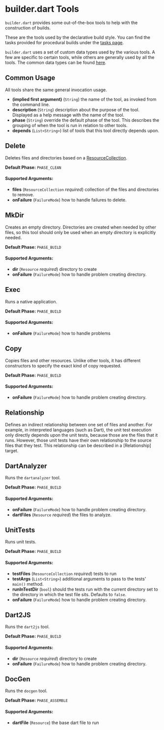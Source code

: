 builder.dart Tools
==================

`builder.dart` provides some out-of-the-box tools to help with the construction
of builds.

These are the tools used by the declarative build style.  You can find the tasks
provided for procedural builds under the [tasks page](tasks.md).

`builder.dart` uses a set of custom data types used by the various tools.  A few
are specific to certain tools, while others are generally used by all the
tools.  The common data types can be found [here](datatypes.md).




Common Usage
------------

All tools share the same general invocation usage.

* **(implied first argument)** (`String`) the name of the tool, as invoked
    from the command line.
* **description** (`String`) description about the purpose of the tool.
    Displayed as a help message with the name of the tool.
* **phase** (`String`) override the default phase of the tool.  This describes
    the grouping of when the tool is run in relation to other tools.
* **depends** (`List<String>`) list of tools that this tool directly depends
    upon.


## Delete

Deletes files and directories based on a [ResourceCollection](datatypes.md).

**Default Phase:** `PHASE_CLEAN`

#### Supported Arguments:

* **files** (`ResourceCollection` *required*) collection of the files and
        directories to remove.
* **onFailure** (`FailureMode`) how to handle failures to delete.


## MkDir

Creates an empty directory.  Directories are created when needed by other files,
so this tool should only be used when an empty directory is explicitly needed.

**Default Phase:** `PHASE_BUILD`

#### Supported Arguments:

* **dir** (`Resource` *required*) directory to create
* **onFailure** (`FailureMode`) how to handle problem creating
        directory.


## Exec

Runs a native application.

**Default Phase:** `PHASE_BUILD`

#### Supported Arguments:

* **onFailure** (`FailureMode`) how to handle problems



## Copy

Copies files and other resources.  Unlike other tools, it has different
constructors to specify the exact kind of copy requested.

**Default Phase:** `PHASE_BUILD`

#### Supported Arguments:

* **onFailure** (`FailureMode`) how to handle problem creating
        directory.



## Relationship

Defines an indirect relationship between one set of files and another.  For
example, in interpreted languages (such as Dart), the unit test execution only
directly depends upon the unit tests, because those are the files that it runs.
However, those unit tests have their own relationship to the source files that
they test.  This relationship can be described in a [Relationship] target.


## DartAnalyzer

Runs the `dartanalyzer` tool.

**Default Phase:** `PHASE_BUILD`

#### Supported Arguments:

* **onFailure** (`FailureMode`) how to handle problem creating
        directory.
* **dartFiles** (`Resource` *required*) the files to analyze.
 


## UnitTests

Runs unit tests.

**Default Phase:** `PHASE_BUILD`

#### Supported Arguments:

* **testFiles** (`ResourceCollection` *required*) tests to run
* **testArgs** (`List<String>`) additional arguments to pass to the tests'
    `main()` method.
* **runInTestDir** (`bool`) should the tests run with the current directory
    set to the directory in which the test file sits.  Defaults to `false`.
* **onFailure** (`FailureMode`) how to handle problem creating
        directory.


## Dart2JS

Runs the `dart2js` tool.

**Default Phase:** `PHASE_BUILD`

#### Supported Arguments:

* **dir** (`Resource` *required*) directory to create
* **onFailure** (`FailureMode`) how to handle problem creating
        directory.


## DocGen

Runs the `docgen` tool.

**Default Phase:** `PHASE_ASSEMBLE`

#### Supported Arguments:

* **dartFile** (`Resource`) the base dart file to run

